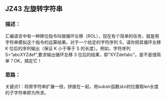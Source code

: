 ## JZ43 左旋转字符串
### 描述：
汇编语言中有一种移位指令叫做循环左移（ROL），现在有个简单的任务，就是用字符串模拟这个指令的运算结果。对于一个给定的字符序列 S，请你把其循环左移 K 位后的序列输出（保证 K 小于等于 S 的长度）。例如，字符序列S=”abcXYZdef”,要求输出循环左移 3 位后的结果，即“XYZdefabc”。是不是很简单？OK，搞定它！

### 思路：
关键点1：将原字符串扩展一倍，拼接在一起，用substr函数从n的位置取len长度的子字符串即为所求。
